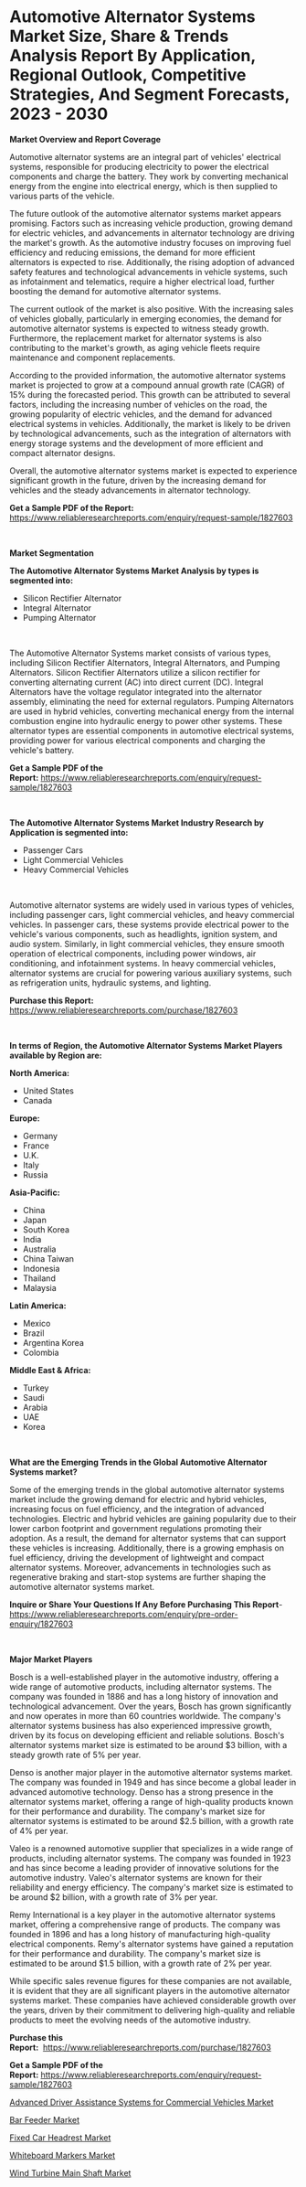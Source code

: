 <p><h1>Automotive Alternator Systems Market Size, Share & Trends Analysis Report By Application, Regional Outlook, Competitive Strategies, And Segment Forecasts, 2023 - 2030</h1></p><p><strong>Market Overview and Report Coverage</strong></p>
<p><p>Automotive alternator systems are an integral part of vehicles' electrical systems, responsible for producing electricity to power the electrical components and charge the battery. They work by converting mechanical energy from the engine into electrical energy, which is then supplied to various parts of the vehicle.</p><p>The future outlook of the automotive alternator systems market appears promising. Factors such as increasing vehicle production, growing demand for electric vehicles, and advancements in alternator technology are driving the market's growth. As the automotive industry focuses on improving fuel efficiency and reducing emissions, the demand for more efficient alternators is expected to rise. Additionally, the rising adoption of advanced safety features and technological advancements in vehicle systems, such as infotainment and telematics, require a higher electrical load, further boosting the demand for automotive alternator systems.</p><p>The current outlook of the market is also positive. With the increasing sales of vehicles globally, particularly in emerging economies, the demand for automotive alternator systems is expected to witness steady growth. Furthermore, the replacement market for alternator systems is also contributing to the market's growth, as aging vehicle fleets require maintenance and component replacements.</p><p>According to the provided information, the automotive alternator systems market is projected to grow at a compound annual growth rate (CAGR) of 15% during the forecasted period. This growth can be attributed to several factors, including the increasing number of vehicles on the road, the growing popularity of electric vehicles, and the demand for advanced electrical systems in vehicles. Additionally, the market is likely to be driven by technological advancements, such as the integration of alternators with energy storage systems and the development of more efficient and compact alternator designs.</p><p>Overall, the automotive alternator systems market is expected to experience significant growth in the future, driven by the increasing demand for vehicles and the steady advancements in alternator technology.</p></p>
<p><strong>Get a Sample PDF of the Report:</strong> <a href="https://www.reliableresearchreports.com/enquiry/request-sample/1827603">https://www.reliableresearchreports.com/enquiry/request-sample/1827603</a></p>
<p>&nbsp;</p>
<p><strong>Market Segmentation</strong></p>
<p><strong>The Automotive Alternator Systems Market Analysis by types is segmented into:</strong></p>
<p><ul><li>Silicon Rectifier Alternator</li><li>Integral Alternator</li><li>Pumping Alternator</li></ul></p>
<p>&nbsp;</p>
<p><p>The Automotive Alternator Systems market consists of various types, including Silicon Rectifier Alternators, Integral Alternators, and Pumping Alternators. Silicon Rectifier Alternators utilize a silicon rectifier for converting alternating current (AC) into direct current (DC). Integral Alternators have the voltage regulator integrated into the alternator assembly, eliminating the need for external regulators. Pumping Alternators are used in hybrid vehicles, converting mechanical energy from the internal combustion engine into hydraulic energy to power other systems. These alternator types are essential components in automotive electrical systems, providing power for various electrical components and charging the vehicle's battery.</p></p>
<p><strong>Get a Sample PDF of the Report:</strong>&nbsp;<a href="https://www.reliableresearchreports.com/enquiry/request-sample/1827603">https://www.reliableresearchreports.com/enquiry/request-sample/1827603</a></p>
<p>&nbsp;</p>
<p><strong>The Automotive Alternator Systems Market Industry Research by Application is segmented into:</strong></p>
<p><ul><li>Passenger Cars</li><li>Light Commercial Vehicles</li><li>Heavy Commercial Vehicles</li></ul></p>
<p>&nbsp;</p>
<p><p>Automotive alternator systems are widely used in various types of vehicles, including passenger cars, light commercial vehicles, and heavy commercial vehicles. In passenger cars, these systems provide electrical power to the vehicle's various components, such as headlights, ignition system, and audio system. Similarly, in light commercial vehicles, they ensure smooth operation of electrical components, including power windows, air conditioning, and infotainment systems. In heavy commercial vehicles, alternator systems are crucial for powering various auxiliary systems, such as refrigeration units, hydraulic systems, and lighting.</p></p>
<p><strong>Purchase this Report:</strong>&nbsp; <a href="https://www.reliableresearchreports.com/purchase/1827603">https://www.reliableresearchreports.com/purchase/1827603</a></p>
<p>&nbsp;</p>
<p><strong>In terms of Region, the Automotive Alternator Systems Market Players available by Region are:</strong></p>
<p>
    <p> <strong> North America: </strong>
        <ul>
            <li>United States</li>
            <li>Canada</li>
        </ul>
        </p> 
    <p> <strong> Europe: </strong>
        <ul>
            <li>Germany</li>
            <li>France</li>
            <li>U.K.</li>
            <li>Italy</li>
            <li>Russia</li>
        </ul>
        </p> 
    <p> <strong> Asia-Pacific: </strong>
        <ul>
            <li>China</li>
            <li>Japan</li>
            <li>South Korea</li>
            <li>India</li>
            <li>Australia</li>
            <li>China Taiwan</li>
            <li>Indonesia</li>
            <li>Thailand</li>
            <li>Malaysia</li>
        </ul>
        </p> 
    <p> <strong> Latin America: </strong>
        <ul>
            <li>Mexico</li>
            <li>Brazil</li>
            <li>Argentina Korea</li>
            <li>Colombia</li>
        </ul>
        </p> 
    <p> <strong> Middle East & Africa: </strong>
        <ul>
            <li>Turkey</li>
            <li>Saudi</li>
            <li>Arabia</li>
            <li>UAE</li>
            <li>Korea</li>
        </ul>
    </p>
    </p>
<p>&nbsp;</p>
<p><strong>What are the Emerging Trends in the Global Automotive Alternator Systems market?</strong></p>
<p><p>Some of the emerging trends in the global automotive alternator systems market include the growing demand for electric and hybrid vehicles, increasing focus on fuel efficiency, and the integration of advanced technologies. Electric and hybrid vehicles are gaining popularity due to their lower carbon footprint and government regulations promoting their adoption. As a result, the demand for alternator systems that can support these vehicles is increasing. Additionally, there is a growing emphasis on fuel efficiency, driving the development of lightweight and compact alternator systems. Moreover, advancements in technologies such as regenerative braking and start-stop systems are further shaping the automotive alternator systems market.</p></p>
<p><strong>Inquire or Share Your Questions If Any Before Purchasing This Report</strong>- <a href="https://www.reliableresearchreports.com/enquiry/pre-order-enquiry/1827603">https://www.reliableresearchreports.com/enquiry/pre-order-enquiry/1827603</a></p>
<p>&nbsp;</p>
<p><strong>Major Market Players</strong></p>
<p><p>Bosch is a well-established player in the automotive industry, offering a wide range of automotive products, including alternator systems. The company was founded in 1886 and has a long history of innovation and technological advancement. Over the years, Bosch has grown significantly and now operates in more than 60 countries worldwide. The company's alternator systems business has also experienced impressive growth, driven by its focus on developing efficient and reliable solutions. Bosch's alternator systems market size is estimated to be around $3 billion, with a steady growth rate of 5% per year.</p><p>Denso is another major player in the automotive alternator systems market. The company was founded in 1949 and has since become a global leader in advanced automotive technology. Denso has a strong presence in the alternator systems market, offering a range of high-quality products known for their performance and durability. The company's market size for alternator systems is estimated to be around $2.5 billion, with a growth rate of 4% per year.</p><p>Valeo is a renowned automotive supplier that specializes in a wide range of products, including alternator systems. The company was founded in 1923 and has since become a leading provider of innovative solutions for the automotive industry. Valeo's alternator systems are known for their reliability and energy efficiency. The company's market size is estimated to be around $2 billion, with a growth rate of 3% per year.</p><p>Remy International is a key player in the automotive alternator systems market, offering a comprehensive range of products. The company was founded in 1896 and has a long history of manufacturing high-quality electrical components. Remy's alternator systems have gained a reputation for their performance and durability. The company's market size is estimated to be around $1.5 billion, with a growth rate of 2% per year.</p><p>While specific sales revenue figures for these companies are not available, it is evident that they are all significant players in the automotive alternator systems market. These companies have achieved considerable growth over the years, driven by their commitment to delivering high-quality and reliable products to meet the evolving needs of the automotive industry.</p></p>
<p><strong>Purchase this Report:</strong>&nbsp;&nbsp;<a href="https://www.reliableresearchreports.com/purchase/1827603">https://www.reliableresearchreports.com/purchase/1827603</a></p>
<p></p>
<p><strong>Get a Sample PDF of the Report:</strong>&nbsp;<a href="https://www.reliableresearchreports.com/enquiry/request-sample/1827603">https://www.reliableresearchreports.com/enquiry/request-sample/1827603</a></p>
<p><p><a href="https://github.com/gshchiplitsov/Market-Research-Report-List-1/blob/main/advanced-driver-assistance-systems-for-commercial-vehicles-market.md">Advanced Driver Assistance Systems for Commercial Vehicles Market</a></p><p><a href="https://www.linkedin.com/pulse/bar-feeder-market-insights-players-forecast-till-2030-research-lens-vlq0e/">Bar Feeder Market</a></p><p><a href="https://github.com/ambrozg/Market-Research-Report-List-1/blob/main/fixed-car-headrest-market.md">Fixed Car Headrest Market</a></p><p><a href="https://www.linkedin.com/pulse/whiteboard-markers-market-challenges-opportunities-growth-fukre/">Whiteboard Markers Market</a></p><p><a href="https://medium.com/@yvettelesch/analyzing-wind-turbine-main-shaft-market-global-industry-perspective-and-forecast-2023-to-2030-e9d2997318ca">Wind Turbine Main Shaft Market</a></p></p>
